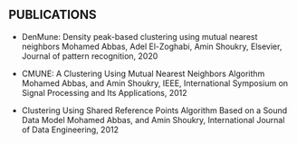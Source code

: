 ## PUBLICATIONS
- DenMune: Density peak-based clustering using mutual nearest neighbors
  Mohamed Abbas, Adel El-Zoghabi, Amin Shoukry, Elsevier, Journal of
  pattern recognition, 2020

- CMUNE: A Clustering Using Mutual Nearest Neighbors Algorithm
  Mohamed Abbas, and Amin Shoukry, IEEE, International Symposium on
  Signal Processing and Its Applications, 2012

- Clustering Using Shared Reference Points Algorithm Based on a Sound
  Data Model
  Mohamed Abbas, and Amin Shoukry, International Journal of Data
  Engineering, 2012